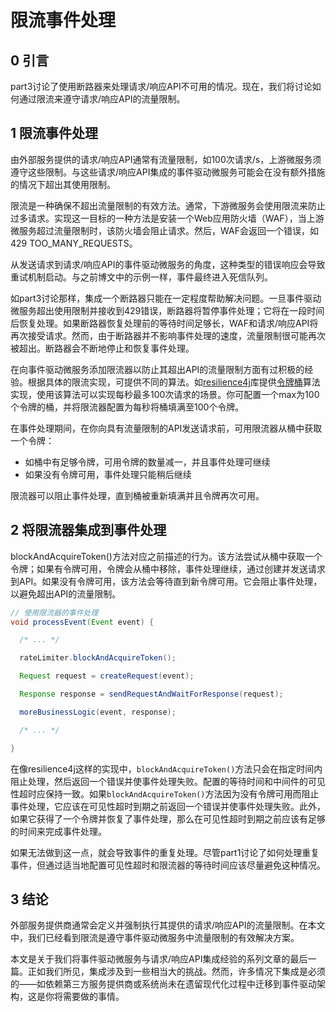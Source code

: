 # 限流事件处理

## 0 引言

part3讨论了使用断路器来处理请求/响应API不可用的情况。现在，我们将讨论如何通过限流来遵守请求/响应API的流量限制。

## 1 限流事件处理

由外部服务提供的请求/响应API通常有流量限制，如100次请求/s，上游微服务须遵守这些限制。与这些请求/响应API集成的事件驱动微服务可能会在没有额外措施的情况下超出其使用限制。

限流是一种确保不超出流量限制的有效方法。通常，下游微服务会使用限流来防止过多请求。实现这一目标的一种方法是安装一个Web应用防火墙（WAF），当上游微服务超过流量限制时，该防火墙会阻止请求。然后，WAF会返回一个错误，如429 TOO_MANY_REQUESTS。

从发送请求到请求/响应API的事件驱动微服务的角度，这种类型的错误响应会导致重试机制启动。与之前博文中的示例一样，事件最终进入死信队列。

如part3讨论那样，集成一个断路器只能在一定程度帮助解决问题。一旦事件驱动微服务超出使用限制并接收到429错误，断路器将暂停事件处理；它将在一段时间后恢复处理。如果断路器恢复处理前的等待时间足够长，WAF和请求/响应API将再次接受请求。然而，由于断路器并不影响事件处理的速度，流量限制很可能再次被超出。断路器会不断地停止和恢复事件处理。

在向事件驱动微服务添加限流器以防止其超出API的流量限制方面有过积极的经验。根据具体的限流实现，可提供不同的算法。如[resilience4j](https://github.com/resilience4j/resilience4j)库提供[令牌桶](https://en.wikipedia.org/wiki/Token_bucket)算法实现，使用该算法可以实现每秒最多100次请求的场景。你可配置一个max为100个令牌的桶，并将限流器配置为每秒将桶填满至100个令牌。

在事件处理期间，在你向具有流量限制的API发送请求前，可用限流器从桶中获取一个令牌：

- 如桶中有足够令牌，可用令牌的数量减一，并且事件处理可继续
- 如果没有令牌可用，事件处理只能稍后继续

限流器可以阻止事件处理，直到桶被重新填满并且令牌再次可用。

## 2 将限流器集成到事件处理

blockAndAcquireToken()方法对应之前描述的行为。该方法尝试从桶中获取一个令牌；如果有令牌可用，令牌会从桶中移除，事件处理继续，通过创建并发送请求到API。如果没有令牌可用，该方法会等待直到新令牌可用。它会阻止事件处理，以避免超出API的流量限制。

```java
// 使用限流器的事件处理
void processEvent(Event event) {

  /* ... */

  rateLimiter.blockAndAcquireToken();

  Request request = createRequest(event);

  Response response = sendRequestAndWaitForResponse(request);

  moreBusinessLogic(event, response);

  /* ... */

}
```

在像resilience4j这样的实现中，`blockAndAcquireToken()`方法只会在指定时间内阻止处理，然后返回一个错误并使事件处理失败。配置的等待时间和中间件的可见性超时应保持一致。如果`blockAndAcquireToken()`方法因为没有令牌可用而阻止事件处理，它应该在可见性超时到期之前返回一个错误并使事件处理失败。此外，如果它获得了一个令牌并恢复了事件处理，那么在可见性超时到期之前应该有足够的时间来完成事件处理。

如果无法做到这一点，就会导致事件的重复处理。尽管part1讨论了如何处理重复事件，但通过适当地配置可见性超时和限流器的等待时间应该尽量避免这种情况。

## 3 结论

外部服务提供商通常会定义并强制执行其提供的请求/响应API的流量限制。在本文中，我们已经看到限流是遵守事件驱动微服务中流量限制的有效解决方案。

本文是关于我们将事件驱动微服务与请求/响应API集成经验的系列文章的最后一篇。正如我们所见，集成涉及到一些相当大的挑战。然而，许多情况下集成是必须的——如依赖第三方服务提供商或系统尚未在遗留现代化过程中迁移到事件驱动架构，这是你将需要做的事情。
